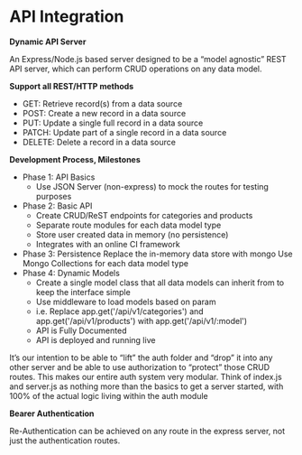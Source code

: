 # API Integration

**Dynamic API Server**

An Express/Node.js based server designed to be a “model agnostic” REST API server, which can perform CRUD operations on any data model.

**Support all REST/HTTP methods**

  *  GET: Retrieve record(s) from a data source 
  * POST: Create a new record in a data source
  * PUT: Update a single full record in a data source
  * PATCH: Update part of a single record in a data source
  * DELETE: Delete a record in a data source

**Development Process, Milestones**

  *  Phase 1: API Basics
       * Use JSON Server (non-express) to mock the routes for testing purposes
  *  Phase 2: Basic API
       * Create CRUD/ReST endpoints for categories and products
       * Separate route modules for each data model type
       * Store user created data in memory (no persistence)
       *  Integrates with an online CI framework
  *  Phase 3: Persistence
        Replace the in-memory data store with mongo
        Use Mongo Collections for each data model type
  *  Phase 4: Dynamic Models
      *  Create a single model class that all data models can inherit from to keep the interface simple
      * Use middleware to load models based on param
      * i.e. Replace app.get('/api/v1/categories') and app.get('/api/v1/products') with app.get('/api/v1/:model')
      * API is Fully Documented
      *  API is deployed and running live

It’s our intention to be able to “lift” the auth folder and “drop” it into any other server and be able to use authorization to “protect” those CRUD routes. This makes our entire auth system very modular. Think of index.js and server.js as nothing more than the basics to get a server started, with 100% of the actual logic living within the auth module 

**Bearer Authentication**

Re-Authentication can be achieved on any route in the express server, not just the authentication routes.



